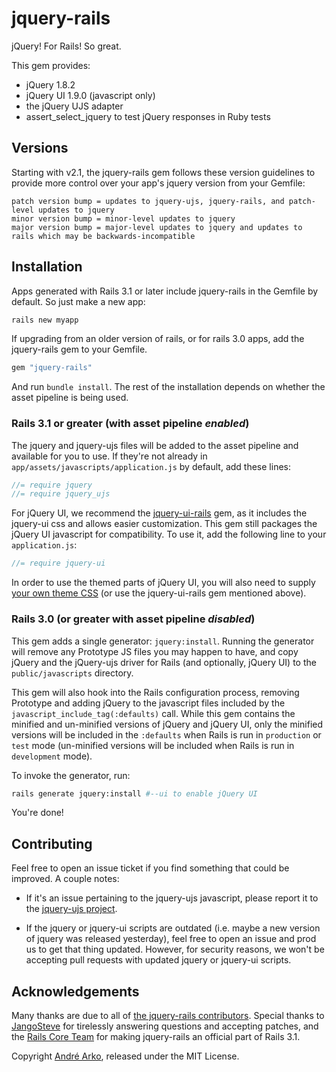# jquery-rails

jQuery! For Rails! So great.

This gem provides:

  * jQuery 1.8.2
  * jQuery UI 1.9.0 (javascript only)
  * the jQuery UJS adapter
  * assert_select_jquery to test jQuery responses in Ruby tests

## Versions

Starting with v2.1, the jquery-rails gem follows these version guidelines
to provide more control over your app's jquery version from your Gemfile:

```
patch version bump = updates to jquery-ujs, jquery-rails, and patch-level updates to jquery
minor version bump = minor-level updates to jquery
major version bump = major-level updates to jquery and updates to rails which may be backwards-incompatible
```

## Installation

Apps generated with Rails 3.1 or later include jquery-rails in the Gemfile by default. So just make a new app:

```sh
rails new myapp
```

If upgrading from an older version of rails, or for rails 3.0 apps,
add the jquery-rails gem to your Gemfile.

```ruby
gem "jquery-rails"
```

And run `bundle install`. The rest of the installation depends on
whether the asset pipeline is being used.

### Rails 3.1 or greater (with asset pipeline *enabled*)

The jquery and jquery-ujs files will be added to the asset pipeline and available for you to use. If they're not already in `app/assets/javascripts/application.js` by default, add these lines:

```js
//= require jquery
//= require jquery_ujs
```

For jQuery UI, we recommend the [jquery-ui-rails](https://github.com/joliss/jquery-ui-rails) gem, as it includes the jquery-ui css and allows easier customization. This gem still packages the jQuery UI javascript for compatibility. To use it, add the following line to your `application.js`:

```js
//= require jquery-ui
```

In order to use the themed parts of jQuery UI, you will also need to supply [your own theme CSS](http://jqueryui.com) (or use the jquery-ui-rails gem mentioned above).

### Rails 3.0 (or greater with asset pipeline *disabled*)

This gem adds a single generator: `jquery:install`. Running the generator will remove any Prototype JS files you may happen to have, and copy jQuery and the jQuery-ujs driver for Rails (and optionally, jQuery UI) to the `public/javascripts` directory.

This gem will also hook into the Rails configuration process, removing Prototype and adding jQuery to the javascript files included by the `javascript_include_tag(:defaults)` call. While this gem contains the minified and un-minified versions of jQuery and jQuery UI, only the minified versions will be included in the `:defaults` when Rails is run in `production` or `test` mode  (un-minified versions will be included when Rails is run in `development` mode).

To invoke the generator, run:

```sh
rails generate jquery:install #--ui to enable jQuery UI
```

You're done!

## Contributing

Feel free to open an issue ticket if you find something that could be improved. A couple notes:

* If it's an issue pertaining to the jquery-ujs javascript, please report it to the [jquery-ujs project](https://github.com/rails/jquery-ujs).

* If the jquery or jquery-ui scripts are outdated (i.e. maybe a new version of jquery was released yesterday), feel free to open an issue and prod us to get that thing updated. However, for security reasons, we won't be accepting pull requests with updated jquery or jquery-ui scripts.

## Acknowledgements

Many thanks are due to all of [the jquery-rails contributors](https://github.com/rails/jquery-rails/graphs/contributors). Special thanks to [JangoSteve](http://github.com/JangoSteve) for tirelessly answering questions and accepting patches, and the [Rails Core Team](https://github.com/organizations/rails/teams/617) for making jquery-rails an official part of Rails 3.1.

Copyright [André Arko](http://arko.net), released under the MIT License.
